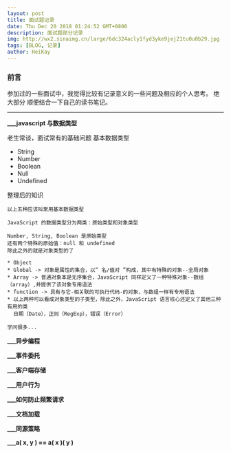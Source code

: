 ```yaml
---
layout: post
title: 面试题记录
date: Thu Dec 20 2018 01:24:52 GMT+0800
description: 面试题部分记录
img: http://wx2.sinaimg.cn/large/6dc324acly1fyd3yke9jej21tu0u0b29.jpg
tags: [BLOG, 记录]
author: HeiKay
---
```


### 前言

参加过的一些面试中，我觉得比较有记录意义的一些问题及相应的个人思考。
绝大部分
顺便结合一下自己的读书笔记。

---

**___javascript 与数据类型**

老生常谈，面试常有的基础问题
基本数据类型
* String
* Number
* Boolean
* Null
* Undefined

整理后的知识
```
以上五种应该叫常用基本数据类型

JavaScript 的数据类型分为两类：原始类型和对象类型

Number, String, Boolean 是原始类型
还有两个特殊的原始值：null 和 undefined
除此之外的就是对象类型的了

* Object
* Global -> 对象是属性的集合，以“ 名/值对 ”构成，其中有特殊的对象--全局对象
* Array -> 普通对象本是无序集合，JavaScript 同样定义了一种特殊对象--数组（array）,并提供了该对象专用语法
* function -> 具有与它-相关联的可执行代码-的对象，与数组一样有专用语法
* 以上两种可以看成对象类型的子类型，除此之外，JavaScript 语言核心还定义了其他三种有用的类
  日期（Date），正则（RegExp），错误（Error）

学问很多...
```

**___异步编程**

**___事件委托**

**___客户端存储**

**___用户行为**

**___如何防止频繁请求**

**___文档加载**

**___同源策略**

**___a( x, y ) == a( x )( y )**